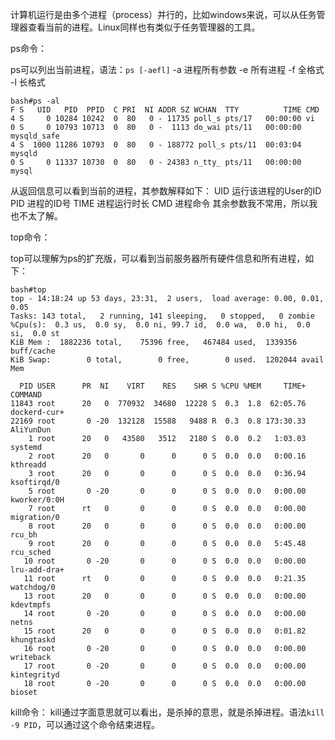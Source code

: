 ﻿计算机运行是由多个进程（process）并行的，比如windows来说，可以从任务管理器查看当前的进程。Linux同样也有类似于任务管理器的工具。

ps命令：

ps可以列出当前进程，语法：`ps [-aefl]`
-a 进程所有参数
-e 所有进程
-f 全格式
-l 长格式

    bash#ps -al
    F S   UID   PID  PPID  C PRI  NI ADDR SZ WCHAN  TTY          TIME CMD
    4 S     0 10284 10242  0  80   0 - 11735 poll_s pts/17   00:00:00 vi
    0 S     0 10793 10713  0  80   0 -  1113 do_wai pts/11   00:00:00 mysqld_safe
    4 S  1000 11286 10793  0  80   0 - 188772 poll_s pts/11  00:03:04 mysqld
    0 S     0 11337 10730  0  80   0 - 24383 n_tty_ pts/11   00:00:00 mysql

从返回信息可以看到当前的进程，其参数解释如下：
UID 运行该进程的User的ID
PID 进程的ID号
TIME 进程运行时长
CMD 进程命令
其余参数我不常用，所以我也不太了解。

top命令：

top可以理解为ps的扩充版，可以看到当前服务器所有硬件信息和所有进程，如下：

    bash#top
    top - 14:18:24 up 53 days, 23:31,  2 users,  load average: 0.00, 0.01, 0.05
    Tasks: 143 total,   2 running, 141 sleeping,   0 stopped,   0 zombie
    %Cpu(s):  0.3 us,  0.0 sy,  0.0 ni, 99.7 id,  0.0 wa,  0.0 hi,  0.0 si,  0.0 st
    KiB Mem :  1882236 total,    75396 free,   467484 used,  1339356 buff/cache
    KiB Swap:        0 total,        0 free,        0 used.  1202044 avail Mem
    
      PID USER      PR  NI    VIRT    RES    SHR S %CPU %MEM     TIME+ COMMAND
    11843 root      20   0  770932  34680  12228 S  0.3  1.8  62:05.76 dockerd-cur+
    22169 root       0 -20  132128  15588   9488 R  0.3  0.8 173:30.33 AliYunDun
        1 root      20   0   43580   3512   2180 S  0.0  0.2   1:03.03 systemd
        2 root      20   0       0      0      0 S  0.0  0.0   0:00.16 kthreadd
        3 root      20   0       0      0      0 S  0.0  0.0   0:36.94 ksoftirqd/0
        5 root       0 -20       0      0      0 S  0.0  0.0   0:00.00 kworker/0:0H
        7 root      rt   0       0      0      0 S  0.0  0.0   0:00.00 migration/0
        8 root      20   0       0      0      0 S  0.0  0.0   0:00.00 rcu_bh
        9 root      20   0       0      0      0 S  0.0  0.0   5:45.48 rcu_sched
       10 root       0 -20       0      0      0 S  0.0  0.0   0:00.00 lru-add-dra+
       11 root      rt   0       0      0      0 S  0.0  0.0   0:21.35 watchdog/0
       13 root      20   0       0      0      0 S  0.0  0.0   0:00.00 kdevtmpfs
       14 root       0 -20       0      0      0 S  0.0  0.0   0:00.00 netns
       15 root      20   0       0      0      0 S  0.0  0.0   0:01.82 khungtaskd
       16 root       0 -20       0      0      0 S  0.0  0.0   0:00.00 writeback
       17 root       0 -20       0      0      0 S  0.0  0.0   0:00.00 kintegrityd
       18 root       0 -20       0      0      0 S  0.0  0.0   0:00.00 bioset



kill命令：
kill通过字面意思就可以看出，是杀掉的意思，就是杀掉进程。语法`kill -9 PID`，可以通过这个命令结束进程。

